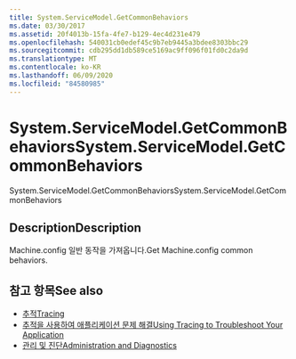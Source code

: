 ```yaml
---
title: System.ServiceModel.GetCommonBehaviors
ms.date: 03/30/2017
ms.assetid: 20f4013b-15fa-4fe7-b129-4ec4d231e479
ms.openlocfilehash: 540031cb0edef45c9b7eb9445a3bdee8303bbc29
ms.sourcegitcommit: cdb295dd1db589ce5169ac9ff096f01fd0c2da9d
ms.translationtype: MT
ms.contentlocale: ko-KR
ms.lasthandoff: 06/09/2020
ms.locfileid: "84580985"
---
```

# <a name="systemservicemodelgetcommonbehaviors"></a><span data-ttu-id="463eb-102">System.ServiceModel.GetCommonBehaviors</span><span class="sxs-lookup"><span data-stu-id="463eb-102">System.ServiceModel.GetCommonBehaviors</span></span>
<span data-ttu-id="463eb-103">System.ServiceModel.GetCommonBehaviors</span><span class="sxs-lookup"><span data-stu-id="463eb-103">System.ServiceModel.GetCommonBehaviors</span></span>  
  
## <a name="description"></a><span data-ttu-id="463eb-104">Description</span><span class="sxs-lookup"><span data-stu-id="463eb-104">Description</span></span>  
 <span data-ttu-id="463eb-105">Machine.config 일반 동작을 가져옵니다.</span><span class="sxs-lookup"><span data-stu-id="463eb-105">Get Machine.config common behaviors.</span></span>  
  
## <a name="see-also"></a><span data-ttu-id="463eb-106">참고 항목</span><span class="sxs-lookup"><span data-stu-id="463eb-106">See also</span></span>

- [<span data-ttu-id="463eb-107">추적</span><span class="sxs-lookup"><span data-stu-id="463eb-107">Tracing</span></span>](index.md)
- [<span data-ttu-id="463eb-108">추적을 사용하여 애플리케이션 문제 해결</span><span class="sxs-lookup"><span data-stu-id="463eb-108">Using Tracing to Troubleshoot Your Application</span></span>](using-tracing-to-troubleshoot-your-application.md)
- [<span data-ttu-id="463eb-109">관리 및 진단</span><span class="sxs-lookup"><span data-stu-id="463eb-109">Administration and Diagnostics</span></span>](../index.md)
